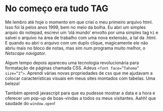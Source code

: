 # No começo era tudo TAG

Me lembro até hoje o momento em que criei o meu primeiro arquivo html. Isso foi lá pelos anos 1999, bem no meio da bolha. Eu abri um simples arquio do notepad, escrevi um ‘olá mundo’ envolto por uma simples tag ```h1``` e salvei o arquivo na área de trabalho com uma nova extensão, a tal da .html. E quando eu abri o arquivo com um duplo clique, magicamente ele não abriu mais no bloco de notas, mas sim num programa muito melhor, o *Netscape navigator*. 

Algum tempo depois apareceu uma tecnologia revolucionária para formatação de páginas chamada CSS. Adeus ```<font face=”Tahoma” size=”2”>```. Aprendi várias novas propriedades de css que me ajudavam a colocar características visuais em meus sites montados com tabelas. Uma beleza! 

Também aprendi javascript para que eu pudesse mostrar a data e a hora e oferecer um pop-up de boas-vindas a todos os meus visitantes. Aahh! que saudade do ```window.open```! 

